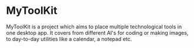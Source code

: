 # MyToolKit
MyToolKit is a project which aims to place multiple technological tools in one desktop app. It covers from different AI's for coding or making images, to day-to-day utilities like a calendar, a notepad etc. 
